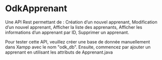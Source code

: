# OdkApprenant
Une API Rest permettant de :
Création d’un nouvel apprenant,
Modification d’un nouvel apprenant,
Afficher la liste des apprenants,
Afficher les informations d’un apprenant par ID,
Supprimer un apprenant.

Pour tester cette API, veuillez créer une base de donnée manuellement dans Xampp avec le nom "odk_db".
Ensuite, commencez par ajouter un apprenant en utilisant les attributs de Apprenant.java
